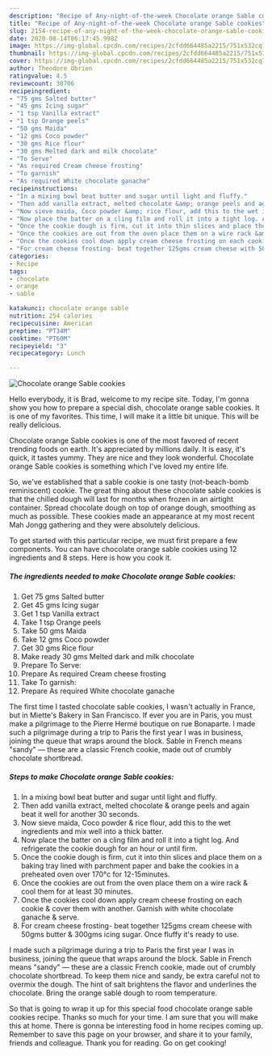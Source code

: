 ```yaml
---
description: "Recipe of Any-night-of-the-week Chocolate orange Sable cookies"
title: "Recipe of Any-night-of-the-week Chocolate orange Sable cookies"
slug: 2154-recipe-of-any-night-of-the-week-chocolate-orange-sable-cookies
date: 2020-08-14T06:17:45.998Z
image: https://img-global.cpcdn.com/recipes/2cfdd664485a2215/751x532cq70/chocolate-orange-sable-cookies-recipe-main-photo.jpg
thumbnail: https://img-global.cpcdn.com/recipes/2cfdd664485a2215/751x532cq70/chocolate-orange-sable-cookies-recipe-main-photo.jpg
cover: https://img-global.cpcdn.com/recipes/2cfdd664485a2215/751x532cq70/chocolate-orange-sable-cookies-recipe-main-photo.jpg
author: Theodore Obrien
ratingvalue: 4.5
reviewcount: 30706
recipeingredient:
- "75 gms Salted butter"
- "45 gms Icing sugar"
- "1 tsp Vanilla extract"
- "1 tsp Orange peels"
- "50 gms Maida"
- "12 gms Coco powder"
- "30 gms Rice flour"
- "30 gms Melted dark and milk chocolate"
- "To Serve"
- "As required Cream cheese frosting"
- "To garnish"
- "As required White chocolate ganache"
recipeinstructions:
- "In a mixing bowl beat butter and sugar until light and fluffy."
- "Then add vanilla extract, melted chocolate &amp; orange peels and again beat it well for another 30 seconds."
- "Now sieve maida, Coco powder &amp; rice flour, add this to the wet ingredients and mix well into a thick batter."
- "Now place the batter on a cling film and roll it into a tight log. And refrigerate the cookie dough for an hour or until firm."
- "Once the cookie dough is firm, cut it into thin slices and place them on a baking tray lined with parchment paper and bake the cookies in a preheated oven over 170°c for 12-15minutes."
- "Once the cookies are out from the oven place them on a wire rack &amp; cool them for at least 30 minutes."
- "Once the cookies cool down apply cream cheese frosting on each cookie &amp; cover them with another. Garnish with white chocolate ganache &amp; serve."
- "For cream cheese frosting- beat together 125gms cream cheese with 50gms butter &amp; 300gms icing sugar. Once fluffy it&#39;s ready to use."
categories:
- Recipe
tags:
- chocolate
- orange
- sable

katakunci: chocolate orange sable 
nutrition: 254 calories
recipecuisine: American
preptime: "PT34M"
cooktime: "PT60M"
recipeyield: "3"
recipecategory: Lunch

---
```



![Chocolate orange Sable cookies](https://img-global.cpcdn.com/recipes/2cfdd664485a2215/751x532cq70/chocolate-orange-sable-cookies-recipe-main-photo.jpg)

Hello everybody, it is Brad, welcome to my recipe site. Today, I'm gonna show you how to prepare a special dish, chocolate orange sable cookies. It is one of my favorites. This time, I will make it a little bit unique. This will be really delicious.

Chocolate orange Sable cookies is one of the most favored of recent trending foods on earth. It's appreciated by millions daily. It is easy, it's quick, it tastes yummy. They are nice and they look wonderful. Chocolate orange Sable cookies is something which I've loved my entire life.

So, we&#39;ve established that a sable cookie is one tasty (not-beach-bomb reminiscent) cookie. The great thing about these chocolate sable cookies is that the chilled dough will last for months when frozen in an airtight container. Spread chocolate dough on top of orange dough, smoothing as much as possible. These cookies made an appearance at my most recent Mah Jongg gathering and they were absolutely delicious.


To get started with this particular recipe, we must first prepare a few components. You can have chocolate orange sable cookies using 12 ingredients and 8 steps. Here is how you cook it.

<!--inarticleads1-->

##### The ingredients needed to make Chocolate orange Sable cookies:

1. Get 75 gms Salted butter
1. Get 45 gms Icing sugar
1. Get 1 tsp Vanilla extract
1. Take 1 tsp Orange peels
1. Take 50 gms Maida
1. Take 12 gms Coco powder
1. Get 30 gms Rice flour
1. Make ready 30 gms Melted dark and milk chocolate
1. Prepare To Serve:
1. Prepare As required Cream cheese frosting
1. Take To garnish:
1. Prepare As required White chocolate ganache


The first time I tasted chocolate sable cookies, I wasn&#39;t actually in France, but in Miette&#39;s Bakery in San Francisco. If ever you are in Paris, you must make a pilgrimage to the Pierre Hermé boutique on rue Bonaparte. I made such a pilgrimage during a trip to Paris the first year I was in business, joining the queue that wraps around the block. Sable in French means &#34;sandy&#34; — these are a classic French cookie, made out of crumbly chocolate shortbread. 

<!--inarticleads2-->

##### Steps to make Chocolate orange Sable cookies:

1. In a mixing bowl beat butter and sugar until light and fluffy.
1. Then add vanilla extract, melted chocolate &amp; orange peels and again beat it well for another 30 seconds.
1. Now sieve maida, Coco powder &amp; rice flour, add this to the wet ingredients and mix well into a thick batter.
1. Now place the batter on a cling film and roll it into a tight log. And refrigerate the cookie dough for an hour or until firm.
1. Once the cookie dough is firm, cut it into thin slices and place them on a baking tray lined with parchment paper and bake the cookies in a preheated oven over 170°c for 12-15minutes.
1. Once the cookies are out from the oven place them on a wire rack &amp; cool them for at least 30 minutes.
1. Once the cookies cool down apply cream cheese frosting on each cookie &amp; cover them with another. Garnish with white chocolate ganache &amp; serve.
1. For cream cheese frosting- beat together 125gms cream cheese with 50gms butter &amp; 300gms icing sugar. Once fluffy it&#39;s ready to use.


I made such a pilgrimage during a trip to Paris the first year I was in business, joining the queue that wraps around the block. Sable in French means &#34;sandy&#34; — these are a classic French cookie, made out of crumbly chocolate shortbread. To keep them nice and sandy, be extra careful not to overmix the dough. The hint of salt brightens the flavor and underlines the chocolate. Bring the orange sablé dough to room temperature. 

So that is going to wrap it up for this special food chocolate orange sable cookies recipe. Thanks so much for your time. I am sure that you will make this at home. There is gonna be interesting food in home recipes coming up. Remember to save this page on your browser, and share it to your family, friends and colleague. Thank you for reading. Go on get cooking!
